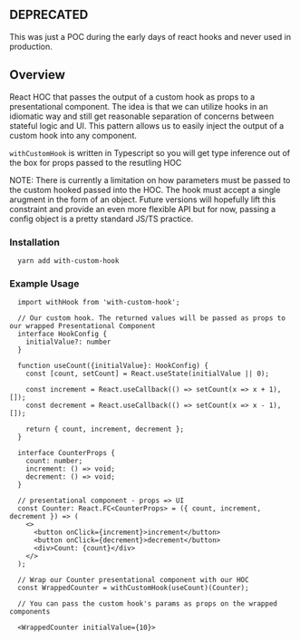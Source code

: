 ## DEPRECATED
This was just a POC during the early days of react hooks and never used in production.

## Overview

React HOC that passes the output of a custom hook as props to a presentational component.
The idea is that we can utilize hooks in an idiomatic way and still get reasonable separation of concerns between stateful logic and UI. This pattern allows us to easily inject the output of a custom hook into any component.

`withCustomHook` is written in Typescript so you will get type inference out of the box for props passed to the resutling HOC

NOTE: There is currently a limitation on how parameters must be passed to the custom hooked passed into the HOC. 
The hook must accept a single arugment in the form of an object. Future versions will hopefully lift this constraint and provide an even more flexible API but for now, passing a config object is a pretty standard JS/TS practice.

### Installation

```
  yarn add with-custom-hook
```

### Example Usage

```
  import withHook from 'with-custom-hook';

  // Our custom hook. The returned values will be passed as props to our wrapped Presentational Component
  interface HookConfig {
    initialValue?: number
  }
  
  function useCount({initialValue}: HookConfig) {
    const [count, setCount] = React.useState(initialValue || 0);

    const increment = React.useCallback(() => setCount(x => x + 1), []);
    const decrement = React.useCallback(() => setCount(x => x - 1), []);

    return { count, increment, decrement };
  }

  interface CounterProps {
    count: number;
    increment: () => void;
    decrement: () => void;
  }

  // presentational component - props => UI
  const Counter: React.FC<CounterProps> = ({ count, increment, decrement }) => (
    <>
      <button onClick={increment}>increment</button>
      <button onClick={decrement}>decrement</button>
      <div>Count: {count}</div>
    </>
  );

  // Wrap our Counter presentational component with our HOC
  const WrappedCounter = withCustomHook(useCount)(Counter);

  // You can pass the custom hook's params as props on the wrapped components

  <WrappedCounter initialValue={10}>
```

